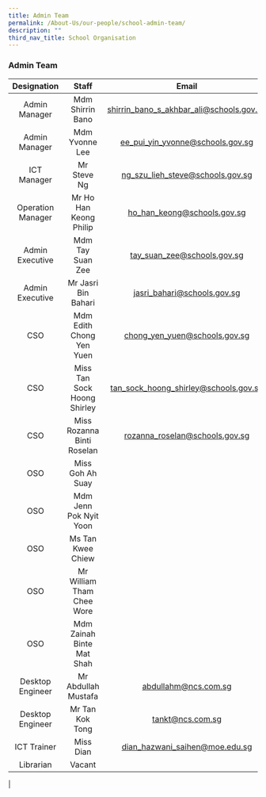 ```yaml
---
title: Admin Team
permalink: /About-Us/our-people/school-admin-team/
description: ""
third_nav_title: School Organisation
---
```

### **Admin Team**

| Designation | Staff | Email |
|:---:|:---:|:---:|
| Admin Manager | Mdm Shirrin Bano | shirrin_bano_s_akhbar_ali@schools.gov.sg |
| Admin Manager | Mdm Yvonne Lee | ee_pui_yin_yvonne@schools.gov.sg|
| ICT Manager | Mr Steve Ng | ng_szu_lieh_steve@schools.gov.sg |
| Operation Manager | Mr Ho Han Keong Philip | ho_han_keong@schools.gov.sg|
| Admin Executive | Mdm Tay Suan Zee | tay_suan_zee@schools.gov.sg |
| Admin Executive | Mr Jasri Bin Bahari | jasri_bahari@schools.gov.sg |
| CSO | Mdm Edith Chong Yen Yuen | chong_yen_yuen@schools.gov.sg |
| CSO | Miss Tan Sock Hoong Shirley | tan_sock_hoong_shirley@schools.gov.sg |
| CSO | Miss Rozanna Binti Roselan  | rozanna_roselan@schools.gov.sg |
| OSO | Miss Goh Ah Suay |   |
| OSO | Mdm Jenn Pok Nyit Yoon |  |
| OSO | Ms Tan Kwee Chiew |   |
| OSO | Mr William Tham Chee Wore |  |
| OSO | Mdm Zainah Binte Mat Shah |  |
| Desktop Engineer | Mr Abdullah Mustafa | abdullahm@ncs.com.sg |
| Desktop Engineer | Mr Tan Kok Tong | tankt@ncs.com.sg  |
| ICT Trainer | Miss Dian | dian_hazwani_saihen@moe.edu.sg |
| Librarian | Vacant |  |
|